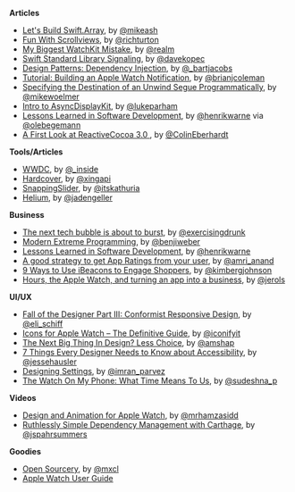 **Articles**

* [Let's Build Swift.Array](https://mikeash.com/pyblog/friday-qa-2015-04-17-lets-build-swiftarray.html), by [@mikeash](https://twitter.com/mikeash)
* [Fun With Scrollviews](http://commandshift.co.uk/blog/2015/04/19/fun-with-scrollviews/), by [@richturton](https://twitter.com/richturton)
* [My Biggest WatchKit Mistake](http://realm.io/news/watchkit-mistakes/), by [@realm](https://twitter.com/realm)
* [Swift Standard Library Signaling](http://www.observationalhazard.com/2015/04/swift-standard-library-signaling.html), by [@davekopec](https://twitter.com/davekopec)
* [Design Patterns: Dependency Injection](https://code.tutsplus.com/articles/design-patterns-dependency-injection--cms-23809), by [@_bartjacobs](https://twitter.com/_bartjacobs)
* [Tutorial: Building an Apple Watch Notification](http://www.brianjcoleman.com/tutorial-building-a-apple-watch-notification/), by [@brianjcoleman](https://twitter.com/brianjcoleman)
* [Specifying the Destination of an Unwind Segue Programmatically](http://spin.atomicobject.com/2015/04/23/unwind-segue-set-destination/), by [@mikewoelmer](https://twitter.com/mikewoelmer)
* [Intro to AsyncDisplayKit](http://www.lukeparham.com/blog/2015/3/23/asyncdisplaykit), by [@lukeparham](https://twitter.com/lukeparham)
* [Lessons Learned in Software Development](http://henrikwarne.com/2015/04/16/lessons-learned-in-software-development/), by [@henrikwarne](https://twitter.com/henrikwarne) via [@olebegemann](https://twitter.com/olebegemann)
* [A First Look at ReactiveCocoa 3.0 ](http://blog.scottlogic.com/2015/04/24/first-look-reactive-cocoa-3.html), by [@ColinEberhardt](https://twitter.com/ColinEberhardt)

**Tools/Articles**

* [WWDC](https://github.com/insidegui/WWDC), by [@_inside](https://twitter.com/_inside)
* [Hardcover](https://github.com/xing/hardcover), by [@xingapi](https://twitter.com/xingapi)
* [SnappingSlider](https://github.com/rehatkathuria/SnappingSlider), by [@itskathuria](https://twitter.com/itskathuria)
* [Helium](https://github.com/JadenGeller/Helium), by [@jadengeller](https://twitter.com/jadengeller)

**Business**

* [The next tech bubble is about to burst](http://kernelmag.dailydot.com/issue-sections/staff-editorials/12637/tech-bubble-venture-capital/?fb=dd), by [@exercisingdrunk](https://twitter.com/exercisingdrunk)
* [Modern Extreme Programming](http://benjiweber.co.uk/blog/2015/04/17/modern-extreme-programming/), by [@benjiweber](https://twitter.com/benjiweber)
* [Lessons Learned in Software Development](http://henrikwarne.com/2015/04/16/lessons-learned-in-software-development/), by [@henrikwarne](https://twitter.com/henrikwarne)
* [A good strategy to get App Ratings from your user](http://blog.retention.ai/app-ratings/), by [@amri_anand](https://twitter.com/amri_anand)
* [9 Ways to Use iBeacons to Engage Shoppers](http://tweakyourbiz.com/technology/2015/04/21/9-ways-to-use-ibeacons-to-engage-shoppers/), by [@kimbergjohnson](https://twitter.com/kimbergjohnson)
* [Hours, the Apple Watch, and turning an app into a business](https://medium.com/the-hours-blog/hours-the-apple-watch-and-turning-an-app-into-a-businesst-b2b218899a91), by [@jerols](https://twitter.com/jerols)

**UI/UX**

* [Fall of the Designer Part III: Conformist Responsive Design](http://www.elischiff.com/2015/4/21/fall-of-the-designer-part-iii-responsive-design), by [@eli_schiff](https://twitter.com/eli_schiff)
* [Icons for Apple Watch – The Definitive Guide](http://blog.iconfinder.com/icons-apple-watch-definitive-guide/), by [@iconifyit](https://twitter.com/iconifyit)
* [The Next Big Thing In Design? Less Choice](http://www.fastcodesign.com/3045039/the-next-big-thing-in-design-fewer-choices), by [@amshap](https://twitter.com/amshap)
* [7 Things Every Designer Needs to Know about Accessibility](https://medium.com/salesforce-ux/7-things-every-designer-needs-to-know-about-accessibility-64f105f0881b), by [@jessehausler](https://twitter.com/jessehausler)
* [Designing Settings](https://medium.com/@imran_parvez/designing-settings-b2a96878961b), by [@imran_parvez](https://twitter.com/imran_parvez)
* [The Watch On My Phone: What Time Means To Us](https://medium.com/@sudeshnapantham/the-watch-on-my-phone-what-time-means-to-us-2935752a9dd1), by [@sudeshna_p](https://twitter.com/sudeshna_p)

**Videos**

* [Design and Animation for Apple Watch](http://www.happy.watch/blog/2015/4/21/design-and-animation), by [@mrhamzasidd](https://twitter.com/mrhamzasidd)
* [Ruthlessly Simple Dependency Management with Carthage](http://realm.io/news/swift-dependency-management-with-carthage/), by [@jspahrsummers](https://twitter.com/jspahrsummers)

**Goodies**

* [Open Sourcery](http://www.opensourcery.club/), by [@mxcl](https://twitter.com/mxcl)
* [Apple Watch User Guide](http://help.apple.com/watch/)
